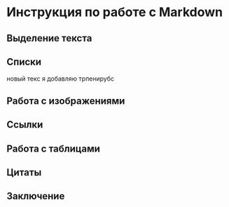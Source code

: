 # Инструкция по работе с Markdown


## Выделение текста



## Списки
новый текс я добавляю
трпенирубс


## Работа с изображениями


## Ссылки


## Работа с таблицами


## Цитаты


## Заключение